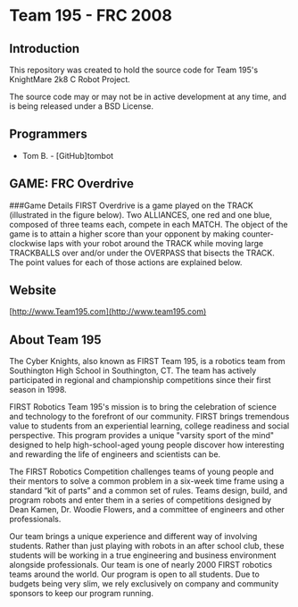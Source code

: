 Team 195 - FRC 2008
===================

Introduction
------------
This repository was created to hold the source code for Team 195's KnightMare 2k8 C Robot Project.

The source code may or may not be in active development at any time, and is being released under a BSD License.

Programmers
-----------
* Tom B. - [GitHub]tombot
	
GAME: FRC Overdrive
-------------------
###Game Details
FIRST Overdrive is a game played on the TRACK (illustrated in the figure below). Two ALLIANCES, one red and one blue, composed of three teams each, compete in each MATCH. The object of the game is to attain a higher score than your opponent by making counter-clockwise laps with your robot around the TRACK while moving large TRACKBALLS over and/or under the OVERPASS that bisects the TRACK. The point values for each of those actions are explained below.

Website
-------
[http://www.Team195.com](http://www.team195.com)

About Team 195
--------------
The Cyber Knights, also known as FIRST Team 195, is a robotics team from Southington High School in Southington, CT. The team has actively participated in regional and championship competitions since their first season in 1998.

FIRST Robotics Team 195's mission is to bring the celebration of science and technology to the forefront of our community. FIRST brings tremendous value to students from an experiential learning, college readiness and social perspective. This program provides a unique "varsity sport of the mind" designed to help high-school-aged young people discover how interesting and rewarding the life of engineers and scientists can be.

The FIRST Robotics Competition challenges teams of young people and their mentors to solve a common problem in a six-week time frame using a standard “kit of parts” and a common set of rules. Teams design, build, and program robots and enter them in a series of competitions designed by Dean Kamen, Dr. Woodie Flowers, and a committee of engineers and other professionals.

Our team brings a unique experience and different way of involving students. Rather than just playing with robots in an after school club, these students will be working in a true engineering and business environment alongside professionals. Our team is one of nearly 2000 FIRST robotics teams around the world. Our program is open to all students. Due to budgets being very slim, we rely exclusively on company and community sponsors to keep our program running.
